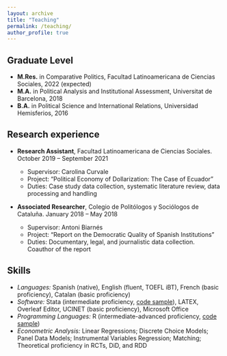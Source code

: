 ```yaml
---
layout: archive
title: "Teaching"
permalink: /teaching/
author_profile: true
---
```


Graduate Level
---
* **M.Res.** in Comparative Politics, Facultad Latinoamericana de Ciencias Sociales, 2022 (expected)
* **M.A.** in Political Analysis and Institutional Assessment, Universitat de Barcelona, 2018
* **B.A.** in Political Science and International Relations, Universidad Hemisferios, 2016

Research experience
---
* **Research Assistant**, Facultad Latinoamericana de Ciencias Sociales. October 2019 – September 2021
  * Supervisor: Carolina Curvale
  * Project: “Political Economy of Dollarization: The Case of Ecuador”
  * Duties: Case study data collection, systematic literature review, data processing and handling

* **Associated Researcher**, Colegio de Politólogos y Sociólogos de Cataluña. January 2018 – May 2018
  * Supervisor: Antoni Biarnés
  * Project: “Report on the Democratic Quality of Spanish Institutions”
  * Duties: Documentary, legal, and journalistic data collection. Coauthor of the report
  
Skills
---
* *Languages:* Spanish (native), English (fluent, TOEFL iBT), French (basic proficiency), Catalan (basic proficiency)
* *Software:* Stata (intermediate proficiency, [code sample](https://drive.google.com/drive/folders/1-GPe8CjeUvPYNdzYO4UUmWBZGpH4rYYX)), LATEX, Overleaf Editor, UCINET (basic proficiency), Microsoft Office
* *Programming Languages:* R (intermediate-advanced proficiency, [code sample](https://drive.google.com/drive/folders/16hu5i0-lfOQ-BCseFRuSws-tV28cWf5v))
* *Econometric Analysis:* Linear Regressions; Discrete Choice Models; Panel Data Models; Instrumental Variables Regression; Matching; Theoretical proficiency in RCTs, DiD, and RDD
  
